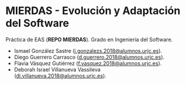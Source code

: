 # MIERDAS - Evolución y Adaptación del Software
Práctica de EAS (**REPO MIERDAS**). Grado en Ingeniería del Software.

* Ismael González Sastre (i.gonzalezs.2018@alumnos.urjc.es).
* Diego Guerrero Carrasco (d.guerrero.2018@alumnos.urjc.es).
* Flavia Vásquez Gutiérrez (f.vasquez.2018@alumnos.urjc.es).
* Deborah Israel Villanueva Vassileva (di.villanueva.2018@alumnos.urjc.es).